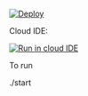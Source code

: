 [![Deploy](https://www.herokucdn.com/deploy/button.png)](https://heroku.com/deploy)

Cloud IDE:

[![Run in cloud IDE](https://s.dou.ua/CACHE/images/img/static/companies/BlueCodenvyLogo/20afa945d1d0e917151cc8fa6f1cc126.png)](https://beta.codenvy.com/f?name=spring-ecommerce&user=babkamen) 


To run 

./start
